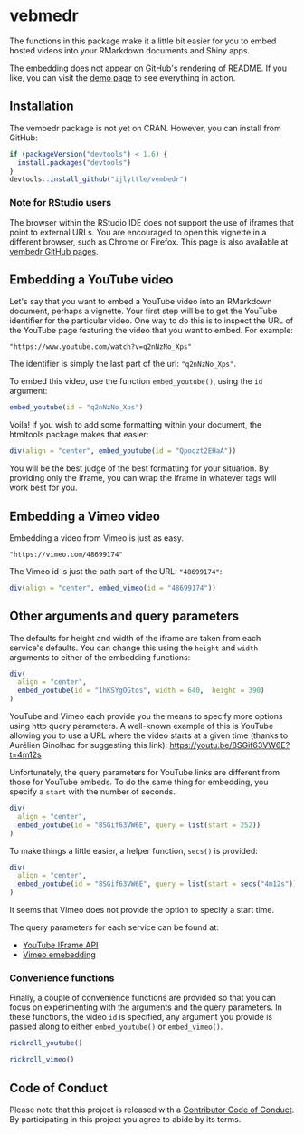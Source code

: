 
vebmedr
=======

The functions in this package make it a little bit easier for you to embed hosted videos into your RMarkdown documents and Shiny apps.

The embedding does not appear on GitHub's rendering of README. If you like, you can visit the [demo page](http://ijlyttle.github.io/vembedr/) to see everything in action.

Installation
------------

The vembedr package is not yet on CRAN. However, you can install from GitHub:

``` r
if (packageVersion("devtools") < 1.6) {
  install.packages("devtools")
}
devtools::install_github("ijlyttle/vembedr")
```

### Note for RStudio users

The browser within the RStudio IDE does not support the use of iframes that point to external URLs. You are encouraged to open this vignette in a different browser, such as Chrome or Firefox. This page is also available at [vembedr GitHub pages](http://ijlyttle.github.io/vembedr/).

Embedding a YouTube video
-------------------------

Let's say that you want to embed a YouTube video into an RMarkdown document, perhaps a vignette. Your first step will be to get the YouTube identifier for the particular video. One way to do this is to inspect the URL of the YouTube page featuring the video that you want to embed. For example:

    "https://www.youtube.com/watch?v=q2nNzNo_Xps"

The identifier is simply the last part of the url: `"q2nNzNo_Xps"`.

To embed this video, use the function `embed_youtube()`, using the `id` argument:

``` r
embed_youtube(id = "q2nNzNo_Xps")
```

Voila! If you wish to add some formatting within your document, the htmltools package makes that easier:

``` r
div(align = "center", embed_youtube(id = "Qpoqzt2EHaA"))
```

You will be the best judge of the best formatting for your situation. By providing only the iframe, you can wrap the iframe in whatever tags will work best for you.

Embedding a Vimeo video
-----------------------

Embedding a video from Vimeo is just as easy.

    "https://vimeo.com/48699174"

The Vimeo id is just the path part of the URL: `"48699174"`:

``` r
div(align = "center", embed_vimeo(id = "48699174"))
```

Other arguments and query parameters
------------------------------------

The defaults for height and width of the iframe are taken from each service's defaults. You can change this using the `height` and `width` arguments to either of the embedding functions:

``` r
div(
  align = "center", 
  embed_youtube(id = "1hKSYgOGtos", width = 640,  height = 390)
)
```

YouTube and Vimeo each provide you the means to specify more options using http query parameters. A well-known example of this is YouTube allowing you to use a URL where the video starts at a given time (thanks to Aurélien Ginolhac for suggesting this link): <https://youtu.be/8SGif63VW6E?t=4m12s>

Unfortunately, the query parameters for YouTube links are different from those for YouTube embeds. To do the same thing for embedding, you specify a `start` with the number of seconds.

``` r
div(
  align = "center", 
  embed_youtube(id = "8SGif63VW6E", query = list(start = 252))
)
```

To make things a little easier, a helper function, `secs()` is provided:

``` r
div(
  align = "center", 
  embed_youtube(id = "8SGif63VW6E", query = list(start = secs("4m12s")))
)
```

It seems that Vimeo does not provide the option to specify a start time.

The query parameters for each service can be found at:

-   [YouTube IFrame API](https://developers.google.com/youtube/player_parameters)
-   [Vimeo emebedding](https://developer.vimeo.com/player/embedding)

### Convenience functions

Finally, a couple of convenience functions are provided so that you can focus on experimenting with the arguments and the query parameters. In these functions, the video `id` is specified, any argument you provide is passed along to either `embed_youtube()` or `embed_vimeo()`.

``` r
rickroll_youtube()
```

``` r
rickroll_vimeo()
```

Code of Conduct
---------------

Please note that this project is released with a [Contributor Code of Conduct](CONDUCT.md). By participating in this project you agree to abide by its terms.
